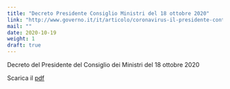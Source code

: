 ```yaml
---
title: "Decreto Presidente Consiglio Ministri del 18 ottobre 2020"
link: "http://www.governo.it/it/articolo/coronavirus-il-presidente-conte-firma-il-dpcm-del-18-ottobre-2020/15457"
mail: ""
date: 2020-10-19
weight: 1
draft: true
---
```


Decreto del Presidente del Consiglio dei Ministri del 18 ottobre 2020

Scarica il [pdf](/documents/dpcm_18_ottobre_2020.pdf)
